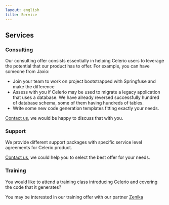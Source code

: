 ```yaml
---
layout: english
title: Service
---
```


## Services

### Consulting

Our consulting offer consists essentially in helping Celerio users to leverage the potential that our product has to offer. For example, you can have someone from Jaxio:

* Join your team to work on project bootstrapped with Springfuse and make the difference
* Assess with you if Celerio may be used to migrate a legacy application that uses a database. We have already reversed successfully hundred of database schema, some of them having hundreds of tables.
* Write some new code generation templates fitting exactly your needs.

<a href="/en/contact-us.html">Contact us</a>, we would be happy to discuss that with you.

### Support

We provide different support packages with specific service level agreements for Celerio product.

<a href="/contact.html">Contact us</a>, we could help you to select the best offer for your needs.

### Training

You would like to attend a training class introducing Celerio and covering the code that it generates?

You may be interested in our training offer with our partner <a href="http://www.zenika.com/formation_celerio.php">Zenika</a>
